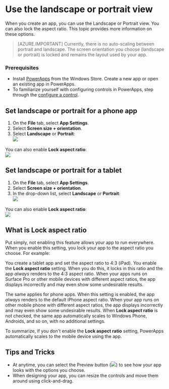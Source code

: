 <properties
	pageTitle="Set the landscape or portrait aspect ratio within PowerApps Studio | Microsoft Azure"
	description="Set the aspect ratio for landscape and portrait orientation in PowerApps studio"
	services=""
	suite="powerapps"
	documentationCenter=""
	authors="MandiOhlinger"
	manager="dwrede"
	editor=""/>

<tags
   ms.service="powerapps"
   ms.devlang="na"
   ms.topic="article"
   ms.tgt_pltfrm="na"
   ms.workload="na"
   ms.date="11/04/2015"
   ms.author="mandia"/>

# Use the landscape or portrait view

When you create an app, you can use the Landscape or Portrait view. You can also lock the aspect ratio. This topic provides more information on these options.

> [AZURE.IMPORTANT] Currently, there is no auto-scaling between portrait and landscape. The screen orientation you choose (landscape or portrait) is locked and remains the layout used by your app.

### Prerequisites
- Install [PowerApps](http://aka.ms/powerappsinstall) from the Windows Store. Create a new app or open an existing app in PowerApps.
- To familiarize yourself with configuring controls in PowerApps, step through the [configure a control](get-started-test-drive.md#configure-a-control).

## Set landscape or portrait for a phone app
1. On the **File** tab, select **App Settings**.
2. Select **Screen size + orientation**.
3. Select **Landscape** or **Portrait**:  
![][5]  

You can also enable **Lock aspect ratio**:  
![][1]  

## Set landscape or portrait for a tablet
1. On the **File** tab, select **App Settings**.
2. Select **Screen size + orientation**.
3. In the drop-down list, select **Landscape** or **Portrait**:  
![][4]  

You can also enable **Lock aspect ratio**:  
![][2]  

## What is Lock aspect ratio
Put simply, not enabling this feature allows your app to run everywhere. When you enable this setting, you lock your app to the aspect ratio you choose. For example:

You create a tablet app and set the aspect ratio to 4:3 (iPad). You enable the **Lock aspect ratio** setting. When you do this, it locks in this ratio and the app *always* renders to the 4:3 aspect ratio. When your apps runs on Surface Pro or other mobile devices with different aspect ratios, the app displays incorrectly and may even show some undesirable results.


The same applies for phone apps. When this setting is enabled, the app *always* renders to the default iPhone aspect ratio. When your app runs on other mobile phone with different aspect ratios, the app displays incorrectly and may even show some undesirable results. When **Lock aspect ratio** is not checked, the same app automatically scales to Windows Phone, Androids, and so on, with no additional settings.

To summarize, if you don't enable the **Lock aspect ratio** setting, PowerApps automatically scales to the mobile device using the app.

## Tips and Tricks
- At anytime, you can select the Preview button (![][3]) to see how your app looks  with the options you choose.
- When designing your app, you can resize the controls and move them around using click-and-drag.


[1]: ./media/set-aspect-ratio-portrait-landscape/phoneratio.png
[2]: ./media/set-aspect-ratio-portrait-landscape/tabletratio.png
[3]: ./media/set-aspect-ratio-portrait-landscape/preview.png
[4]: ./media/set-aspect-ratio-portrait-landscape/tabletorientation.png
[5]: ./media/set-aspect-ratio-portrait-landscape/phoneorientation.png
